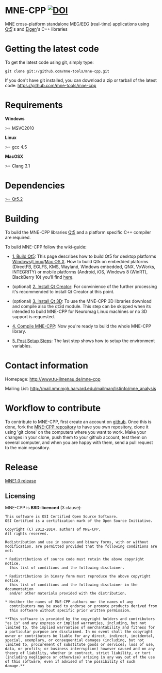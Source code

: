 MNE-CPP [![DOI](https://zenodo.org/badge/8729/mne-tools/mne-cpp.svg)](http://dx.doi.org/10.5281/zenodo.17216)
=========

MNE cross-platform standalone MEG/EEG (real-time) applications using [Qt5](http://qt-project.org/downloads)'s and [Eigen](http://eigen.tuxfamily.org)'s C++ libraries

Getting the latest code
=========================

To get the latest code using git, simply type:

    git clone git://github.com/mne-tools/mne-cpp.git

If you don't have git installed, you can download a zip or tarball
of the latest code: https://github.com/mne-tools/mne-cpp

Requirements
==========

**Windows**

\>= MSVC2010

**Linux**

\>= gcc 4.5

**MacOSX**

\>= Clang 3.1

Dependencies
============

[>= Qt5.2](http://qt-project.org/downloads)


Building
========

To build the MNE-CPP libraries [Qt5](http://qt-project.org/downloads) and a platform specific C++ compiler are required.

To build MNE-CPP follow the wiki-guide:
* [1. Build Qt5](https://github.com/mne-tools/mne-cpp/wiki/1.-Build-Qt5): This page describes how to build Qt5 for desktop platforms [Windows](https://github.com/mne-tools/mne-cpp/wiki/1.-Build-Qt5#windows)/[Linux](https://github.com/mne-tools/mne-cpp/wiki/1.-Build-Qt5#linux)/[Mac OS X](https://github.com/mne-tools/mne-cpp/wiki/1.-Build-Qt5#mac-os-x). How to build Qt5 on embedded plaforms (DirectFB, EGLFS, KMS, Wayland, Windows embedded, QNX, VxWorks, INTEGRITY) or mobile platforms (Android, iOS, Windows 8 (WinRT), BlackBerry 10) you'll find [here](http://qt-project.org/doc/qt-5.0/qtdoc/platform-details.html).

* (optional) [2. Install Qt Creator](https://github.com/mne-tools/mne-cpp/wiki/2.-Install-Qt-Creator): For convinience of the further processing it's recommended to install Qt Creator at this point.

* (optional) [3. Install Qt 3D](https://github.com/mne-tools/mne-cpp/wiki/3.-Install-Qt3D): To use the MNE-CPP 3D libraries download and compile also the qt3d module. This step can be skipped when its intended to build MNE-CPP for Neuromag Linux machines or no 3D support is requested.

* [4. Compile MNE-CPP](https://github.com/mne-tools/mne-cpp/wiki/4.-Compile-mne-cpp): Now you're ready to build the whole MNE-CPP library.

* [5. Post Setup Steps](https://github.com/mne-tools/mne-cpp/wiki/5.-Post-Setup-Steps): The last step shows how to setup the environment variables. 

Contact information
===================

Homepage: http://www.tu-ilmenau.de/mne-cpp

Mailing List: http://mail.nmr.mgh.harvard.edu/mailman/listinfo/mne_analysis


Workflow to contribute
======================

To contribute to MNE-CPP, first create an account on [github](http://github.com/). Once this is done, fork the [MNE-CPP repository](http://github.com/mne-tools/mne-cpp) to have you own repository,
clone it using 'git clone' on the computers where you want to work. Make
your changes in your clone, push them to your github account, test them
on several computer, and when you are happy with them, send a pull
request to the main repository.


Release
==========

[MNE1.0 release](https://github.com/mne-tools/mne-cpp/wiki/MNE-1.0-release)



Licensing
----------

MNE-CPP is **BSD-licenced** (3 clause):

    This software is OSI Certified Open Source Software.
    OSI Certified is a certification mark of the Open Source Initiative.

    Copyright (C) 2012-2014, authors of MNE-CPP.
    All rights reserved.

    Redistribution and use in source and binary forms, with or without
    modification, are permitted provided that the following conditions are met:

    * Redistributions of source code must retain the above copyright notice, 
      this list of conditions and the following disclaimer.

    * Redistributions in binary form must reproduce the above copyright notice,
      this list of conditions and the following disclaimer in the documentation
      and/or other materials provided with the distribution.

    * Neither the names of MNE-CPP authors nor the names of any
      contributors may be used to endorse or promote products derived from
      this software without specific prior written permission.

    **This software is provided by the copyright holders and contributors
    "as is" and any express or implied warranties, including, but not
    limited to, the implied warranties of merchantability and fitness for
    a particular purpose are disclaimed. In no event shall the copyright
    owner or contributors be liable for any direct, indirect, incidental,
    special, exemplary, or consequential damages (including, but not
    limited to, procurement of substitute goods or services; loss of use,
    data, or profits; or business interruption) however caused and on any
    theory of liability, whether in contract, strict liability, or tort
    (including negligence or otherwise) arising in any way out of the use
    of this software, even if advised of the possibility of such
    damage.**
